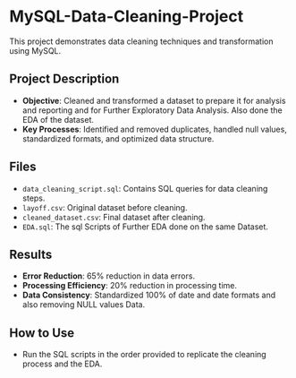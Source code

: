 # MySQL-Data-Cleaning-Project

This project demonstrates data cleaning techniques and transformation using MySQL.

## Project Description
- **Objective**: Cleaned and transformed a dataset to prepare it for analysis and reporting and for Further Exploratory Data Analysis. Also done the EDA of the dataset.
- **Key Processes**: Identified and removed duplicates, handled null values, standardized formats, and optimized data structure.

## Files
- `data_cleaning_script.sql`: Contains SQL queries for data cleaning steps.
- `layoff.csv`: Original dataset before cleaning.
- `cleaned_dataset.csv`: Final dataset after cleaning.
- `EDA.sql`: The sql Scripts of Further EDA done on the same Dataset.

## Results
- **Error Reduction**: 65% reduction in data errors.
- **Processing Efficiency**: 20% reduction in processing time.
- **Data Consistency**: Standardized 100% of date and date formats and also removing NULL values Data.

## How to Use
- Run the SQL scripts in the order provided to replicate the cleaning process and the EDA.
